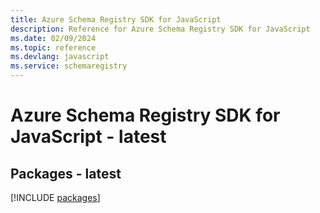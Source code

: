 ```yaml
---
title: Azure Schema Registry SDK for JavaScript
description: Reference for Azure Schema Registry SDK for JavaScript
ms.date: 02/09/2024
ms.topic: reference
ms.devlang: javascript
ms.service: schemaregistry
---
```

# Azure Schema Registry SDK for JavaScript - latest
## Packages - latest
[!INCLUDE [packages](schema-registry-index.md)]